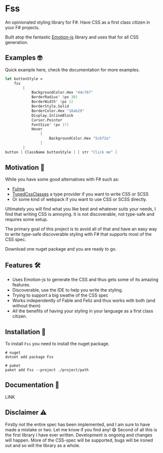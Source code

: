 # Fss

An opinionated styling library for F#.
Have CSS as a first class citizen in your F# projects.

Built atop the fantastic [Emotion-js](https://github.com/emotion-js/emotion) library and uses that for all CSS generation.

## Examples 🤓
Quick example here, check the documentation for more examples.
```fsharp
let buttonStyle =
    fss
        [
            BackgroundColor.Hex "44c767"
            BorderRadius' (px 30)
            BorderWidth' (px 1)
            BorderStyle.Solid
            BorderColor.Hex "18ab29"
            Display.InlineBlock
            Cursor.Pointer
            FontSize' (px 17)
            Hover
                [
                    BackgroundColor.Hex "5cbf2a"
                ]
        ]
button [ ClassName buttonStyle ] [ str "Click me" ]
```

## Motivation 🤔
While you have some good alternatives with F# such as:
- [Fulma](https://fulma.github.io/Fulma/)
- [TypedCssClasses](https://github.com/zanaptak/TypedCssClasses) a type provider if you want to write CSS or SCSS 
- Or some kind of webpack if you want to use CSS or SCSS directly.

Ultimately you will find what you like best and whatever suits your needs, I find that writing CSS is annoying.
It is not discoverable, not type-safe and requires some setup.

The primary goal of this project is to avoid all of that and have an easy way to write type-safe discoverable styling with F# that supports most of the CSS spec.

Download one nuget package and you are ready to go.

## Features 🛠
- Uses Emotion-js to generate the CSS and thus gets some of its amazing features.
- Discoverable, use the IDE to help you write the styling.
- Trying to support a big swathe of the CSS spec
- Works independently of Fable and Feliz and thus works with both (and without them)
- All the benefits of having your styling in your language as a first class citizen.

## Installation 💾
To install `Fss` you need to install the nuget package.
```
# nuget
dotnet add package Fss

# paket
paket add Fss --project ./project/path
```


## Documentation 📖
LINK

## Disclaimer ⚠️
Firstly not the entire spec has been implemented, and  I am sure to have made a mistake or two.
Let me know if you find any! 😅
Second of all this is the first library I have ever written. Development is ongoing and changes will happen.
More of the CSS-spec will be supported, bugs will be ironed out and so will the library as a whole.

